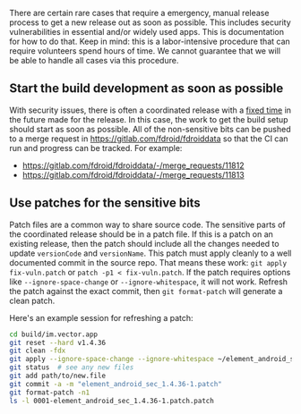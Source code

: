 
There are certain rare cases that require a emergency, manual release process to get a new release out as soon as  possible.  This includes security vulnerabilities in essential and/or widely used apps.  This is documentation for how to do that.  Keep in mind: this is a labor-intensive procedure that can require volunteers spend hours of time.  We cannot guarantee that we will be able to handle all cases via this procedure.

## Start the build development as soon as possible

With security issues, there is often a coordinated release with a [fixed time](https://matrix.org/blog/2022/09/23/pre-disclosure-upcoming-critical-security-release-of-matrix-sd-ks-and-clients/) in the future made for the release.  In this case, the work to get the build setup should start as soon as possible.  All of the non-sensitive bits can be pushed to a merge request in https://gitlab.com/fdroid/fdroiddata so that the CI can run and progress can be tracked.  For example:

* https://gitlab.com/fdroid/fdroiddata/-/merge_requests/11812
* https://gitlab.com/fdroid/fdroiddata/-/merge_requests/11813

## Use patches for the sensitive bits

Patch files are a common way to share source code.  The sensitive parts of the coordinated release should be in a patch file.  If this is a patch on an existing release, then the patch should include all the changes needed to update `versionCode` and `versionName`.   This patch must apply cleanly to a well documented commit in the source repo.  That means these work: `git apply fix-vuln.patch` or `patch -p1 < fix-vuln.patch`.  If the patch requires options like `--ignore-space-change` or `--ignore-whitespace`, it will not work.  Refresh the patch against the exact commit, then `git format-patch` will generate a clean patch.

Here's an example session for refreshing a patch:

```bash
cd build/im.vector.app
git reset --hard v1.4.36
git clean -fdx
git apply --ignore-space-change --ignore-whitespace ~/element_android_sec_1.4.37.patch
git status  # see any new files
git add path/to/new.file
git commit -a -m "element_android_sec_1.4.36-1.patch"
git format-patch -n1
ls -l 0001-element_android_sec_1.4.36-1.patch.patch 
```
